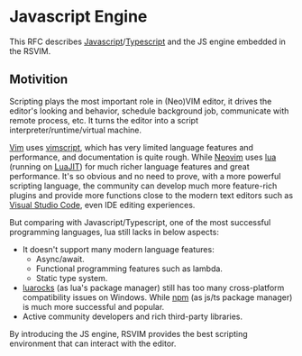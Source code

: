 # Javascript Engine

This RFC describes [Javascript](https://en.wikipedia.org/wiki/JavaScript)/[Typescript](https://www.typescriptlang.org/) and the JS engine embedded in the RSVIM.

## Motivition

Scripting plays the most important role in (Neo)VIM editor, it drives the editor's looking and behavior, schedule background job, communicate with remote process, etc. It turns the editor into a script interpreter/runtime/virtual machine.

[Vim](https://www.vim.org/) uses [vimscript](https://www.vim.org/scripts/), which has very limited language features and performance, and documentation is quite rough. While [Neovim](https://neovim.io/) uses [lua](https://www.lua.org/) (running on [LuaJIT](https://luajit.org/)) for much richer language features and great performance. It's so obvious and no need to prove, with a more powerful scripting language, the community can develop much more feature-rich plugins and provide more functions close to the modern text editors such as [Visual Studio Code](https://code.visualstudio.com/), even IDE editing experiences.

But comparing with Javascript/Typescript, one of the most successful programming languages, lua still lacks in below aspects:

- It doesn't support many modern language features:
  - Async/await.
  - Functional programming features such as lambda.
  - Static type system.
- [luarocks](https://luarocks.org/) (as lua's package manager) still has too many cross-platform compatibility issues on Windows. While [npm](https://www.npmjs.com/) (as js/ts package manager) is much more successful and popular.
- Active community developers and rich third-party libraries.

By introducing the JS engine, RSVIM provides the best scripting environment that can interact with the editor.
